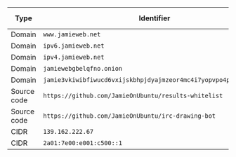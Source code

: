 | Type | Identifier | Max. Severity | In Scope |
|------|------------|---------------|----------|
| Domain | `www.jamieweb.net` | Critical | Yes |
| Domain | `ipv6.jamieweb.net` | Critical | Yes |
| Domain | `ipv4.jamieweb.net` | Critical | Yes |
| Domain | `jamiewebgbelqfno.onion` | Critical | Yes |
| Domain | `jamie3vkiwibfiwucd6vxijskbhpjdyajmzeor4mc4i7yopvpo4p7cyd.onion` | Critical | Yes |
| Source code | `https://github.com/JamieOnUbuntu/results-whitelist` | Critical | Yes |
| Source code | `https://github.com/JamieOnUbuntu/irc-drawing-bot` | Critical | Yes |
| CIDR | `139.162.222.67` | Critical | Yes |
| CIDR | `2a01:7e00:e001:c500::1` | Critical | Yes |
